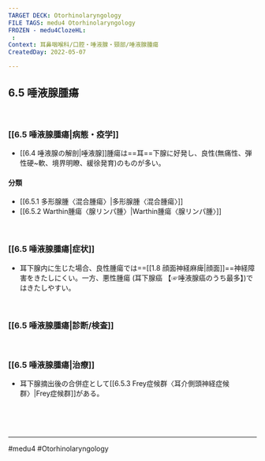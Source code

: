 ```yaml
---
TARGET DECK: Otorhinolaryngology
FILE TAGS: medu4 Otorhinolaryngology
FROZEN - medu4ClozeHL:
 : 
Context: 耳鼻咽喉科/口腔・唾液腺・頸部/唾液腺腫瘍
CreatedDay: 2022-05-07

---
```


## 6.5 唾液腺腫瘍

<br>

### [[6.5 唾液腺腫瘍|病態・疫学]]
* [[6.4 唾液腺の解剖|唾液腺]]腫瘍は==耳==下腺に好発し、良性(無痛性、弾性硬~軟、境界明瞭、緩徐発育)のものが多い。
#### 分類
* [[6.5.1 多形腺腫〈混合腫瘍〉|多形腺腫〈混合腫瘍〉]]
* [[6.5.2 Warthin腫瘍〈腺リンパ腫〉|Warthin腫瘍〈腺リンパ腫〉]]
<!--ID: 1651896783528-->



<br>

### [[6.5 唾液腺腫瘍|症状]]
* 耳下腺内に生じた場合、良性腫瘍では==[[1.8 顔面神経麻痺|顔面]]==神経障害をきたしにくい。一方、悪性腫瘍 (耳下腺癌 【☞唾液腺癌のうち最多】)ではきたしやすい。
<!--ID: 1651896783537-->


<br>

### [[6.5 唾液腺腫瘍|診断/検査]]


<br>

### [[6.5 唾液腺腫瘍|治療]]
* 耳下腺摘出後の合併症として[[6.5.3 Frey症候群〈耳介側頭神経症候群〉|Frey症候群]]がある。

<br><br><br>

---
#medu4 #Otorhinolaryngology 